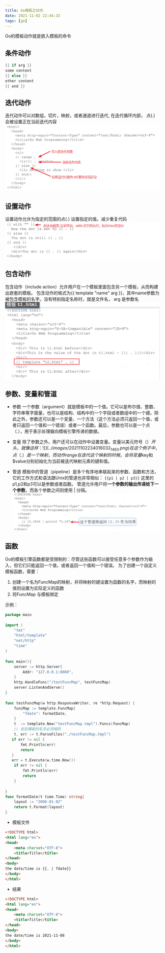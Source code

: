 ```yaml
---
title: Go模板之动作
date: 2021-11-02 22:44:33
tags: [go]
---
```


Go的模板动作就是嵌入模板的命令

## 条件动作
```go
{{ if arg }}
some content
{{ else }}
other content
{{ end }}
```

## 迭代动作
迭代动作可以对数组，切片，映射，或者通道进行迭代, 在迭代循环内部， 点(.) 会被设置正在当前迭代内容
![](../images/20211102225150894_9416.png)

## 设置动作
设置动作允许为指定的范围的点(.) 设置指定的值。减少重复代码
![](../images/20211102231416052_22952.png)

## 包含动作
包含动作（include action）允许用户在一个模板里面包含另一个模板，从而构建出嵌套的模板。
包含动作的格式为{{ template "name" arg }}，其中name参数为被包含模板的名字。没有特别指定名称时，就是文件名， arg 是参数名
![](../images/20211102233152861_9410.png)

## 参数、变量和管道
- 参数
一个参数（argument）就是模板中的一个值。它可以是布尔值、整数、字符串等字面量，也可以是结构、结构中的一个字段或者数组中的一个键。除此之外，参数还可以是一个变量、一个方法（这个方法必须只返回一个值，或者只返回一个值和一个错误）或者一个函数。最后，参数也可以是一个点（.），用于表示处理器向模板引擎传递的数据。
- 变量
除了参数之外，用户还可以在动作中设置变量。变量以美元符号（$）开头，就像这样：
![](../images/20211102234016032_1463.png)
在这个例子中，点（.）是一个映射，而动作range在迭代这个映射的时候，会将变量$key和$value分别初始化为当前被迭代映射元素的键和值。

- 管道
模板中的管道（pipeline）是多个有序地串联起来的参数、函数和方法，它的工作方式和语法跟Unix的管道也非常相似：
`{{p1 | p2 | p3}}` 这里的p1,p2和p3可以是参数或者函数。
管道允许用户将**一个参数的输出传递给下一个参数**，而各个参数之间则使用 | 分隔。
![](../images/20211102234613288_2442.png)
## 函数
Go的模板引擎函数都是受限制的：尽管这些函数可以接受任意多个参数作为输入，但它们只能返回一个值，或者返回一个值和一个错误。
为了创建一个自定义模板函数，需要：
1. 创建一个名为FuncMap的映射，并将映射的键设置为函数的名字，而映射的值则设置为实际定义的函数
2. 将FuncMap 与模板绑定

示例：
```go
package main

import (
    "fmt"
    "html/template"
    "net/http"
    "time"
)

func main(){
    server := http.Server{
        Addr: "127.0.0.1:8080",
    }
    http.HandleFunc("/testFuncMap", testFuncMap)
    server.ListenAndServe()
}

func testFuncMap(w http.ResponseWriter, re *http.Request) {
    funcMap := template.FuncMap{
        "fdate": formatDate,
    }
    t  := template.New("testFuncMap.tmpl").Funcs(funcMap)
    // 前后模板的名字必须相同
    t, err := t.ParseFiles("./testFuncMap.tmpl")
   if err != nil {
       fmt.Println(err)
       return
   }
   err = t.Execute(w,time.Now())
    if err != nil {
        fmt.Println(err)
        return
    }

}
func formatDate(t time.Time) string{
    layout := "2006-01-02"
    return t.Format(layout)
}

```
- 模板文件
```html
<!DOCTYPE html>
<html lang="en">
<head>
    <meta charset="UTF-8">
    <title>Title</title>
</head>
<body>
the date/time is {{. | fdate}}
</body>
</html>
```
- 结果
```html
<!DOCTYPE html>
<html lang="en">
<head>
    <meta charset="UTF-8">
    <title>Title</title>
</head>
<body>
the date/time is 2021-11-08
</body>
</html>
```
